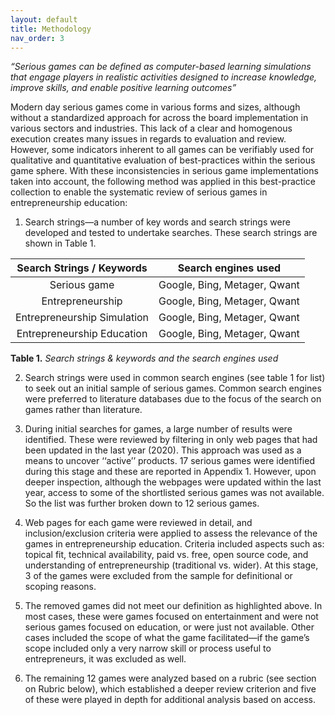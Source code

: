 ```yaml
---
layout: default
title: Methodology
nav_order: 3
---
```


_“Serious games can be defined as computer-based learning simulations that engage players in realistic activities designed to increase knowledge, improve skills, and enable positive learning outcomes”_


Modern day serious games come in various forms and sizes, although without a standardized approach for across the board implementation in various sectors and industries. This lack of a clear and homogenous execution creates many issues in regards to evaluation and review. However, some indicators inherent to all games can be verifiably used for qualitative and quantitative evaluation of best-practices within the serious game sphere. 
With these inconsistencies in serious game implementations taken into account, the following method was applied in this best-practice collection to enable the systematic review of serious games in entrepreneurship education:

1.	Search strings—a number of key words and search strings were developed and tested to undertake searches.  These search strings are shown in Table 1. 

|  **Search Strings / Keywords**  |      **Search engines used**     |
|:---------------------------:|:----------------------------:|
|         Serious game        | Google, Bing, Metager, Qwant |
|       Entrepreneurship      | Google, Bing, Metager, Qwant |
| Entrepreneurship Simulation | Google, Bing, Metager, Qwant |
| Entrepreneurship Education  | Google, Bing, Metager, Qwant |

**Table 1.**  _Search strings & keywords and the search engines used_


2.	 Search strings were used in common search engines (see table 1 for list) to seek out an initial sample of serious games. Common search engines were preferred to literature databases due to the focus of the search on games rather than literature.


3.	During initial searches for games, a large number of results were identified. These were reviewed by filtering in only web pages that had been updated in the last year (2020). This approach was used as a means to uncover ‘‘active’’ products. 17 serious games were identified during this stage and these are reported in Appendix 1. However, upon deeper inspection, although the webpages were updated within the last year, access to some of the shortlisted serious games was not available. So the list was further broken down to 12 serious games.


4.	Web pages for each game were reviewed in detail, and inclusion/exclusion criteria were applied to assess the relevance of the games in entrepreneurship education. Criteria included aspects such as: topical fit, technical availability, paid vs. free, open source code, and understanding of entrepreneurship (traditional vs. wider). At this stage, 3 of the games were excluded from the sample for definitional or scoping reasons.


5.	The removed games did not meet our definition as highlighted above. In most cases, these were games focused on entertainment and were not serious games focused on education, or were just not available. Other cases included the scope of what the game facilitated—if the game’s scope included only a very narrow skill or process useful to entrepreneurs, it was excluded as well. 

6.	The remaining 12 games were analyzed based on a rubric (see section on Rubric below), which established a deeper review criterion and five of these were played in depth for additional analysis based on access.

